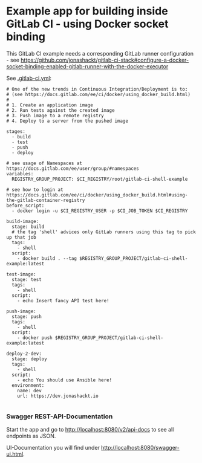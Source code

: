 Example app for building inside GitLab CI - using Docker socket binding
=============================

This GitLab CI example needs a corresponding GitLab runner configuration - see https://github.com/jonashackt/gitlab-ci-stack#configure-a-docker-socket-binding-enabled-gitlab-runner-with-the-docker-executor

See [.gitlab-ci.yml](.gitlab-ci.yml):

```
# One of the new trends in Continuous Integration/Deployment is to:
# (see https://docs.gitlab.com/ee/ci/docker/using_docker_build.html)
#
# 1. Create an application image
# 2. Run tests against the created image
# 3. Push image to a remote registry
# 4. Deploy to a server from the pushed image

stages:
  - build
  - test
  - push
  - deploy

# see usage of Namespaces at https://docs.gitlab.com/ee/user/group/#namespaces
variables:
  REGISTRY_GROUP_PROJECT: $CI_REGISTRY/root/gitlab-ci-shell-example

# see how to login at https://docs.gitlab.com/ee/ci/docker/using_docker_build.html#using-the-gitlab-container-registry
before_script:
  - docker login -u $CI_REGISTRY_USER -p $CI_JOB_TOKEN $CI_REGISTRY

build-image:
  stage: build
  # the tag 'shell' advices only GitLab runners using this tag to pick up that job
  tags:
    - shell
  script:
    - docker build . --tag $REGISTRY_GROUP_PROJECT/gitlab-ci-shell-example:latest

test-image:
  stage: test
  tags:
    - shell
  script:
    - echo Insert fancy API test here!

push-image:
  stage: push
  tags:
    - shell
  script:
    - docker push $REGISTRY_GROUP_PROJECT/gitlab-ci-shell-example:latest

deploy-2-dev:
  stage: deploy
  tags:
    - shell
  script:
    - echo You should use Ansible here!
  environment:
    name: dev
    url: https://dev.jonashackt.io


```

### Swagger REST-API-Documentation

Start the app and go to [http://localhost:8080/v2/api-docs](http://localhost:8080/v2/api-docs) to see all endpoints as JSON.

UI-Documentation you will find under [http://localhost:8080/swagger-ui.html](http://localhost:8080/swagger-ui.html).
